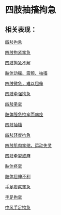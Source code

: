 # 四肢抽搐拘急## 相关表现：[四肢拘急](https://zuoye.gmzyh.com/search?key=四肢拘急)[四肢拘紧挛急](https://zuoye.gmzyh.com/search?key=四肢拘紧挛急)[四肢拘急不解](https://zuoye.gmzyh.com/search?key=四肢拘急不解)[肢体动摇、震颤、抽搐](https://zuoye.gmzyh.com/search?key=肢体动摇、震颤、抽搐)[四肢微急，难以屈伸](https://zuoye.gmzyh.com/search?key=四肢微急，难以屈伸)[四肢牵强拘急](https://zuoye.gmzyh.com/search?key=四肢牵强拘急)[四肢拳挛](https://zuoye.gmzyh.com/search?key=四肢拳挛)[肢体强急拘挛而病痉](https://zuoye.gmzyh.com/search?key=肢体强急拘挛而病痉)[四肢抽搐](https://zuoye.gmzyh.com/search?key=四肢抽搐)[四肢轻度拘急](https://zuoye.gmzyh.com/search?key=四肢轻度拘急)[四肢肌肉挛缩，运动失灵](https://zuoye.gmzyh.com/search?key=四肢肌肉挛缩，运动失灵)[四肢牵掣或麻](https://zuoye.gmzyh.com/search?key=四肢牵掣或麻)[肢体痉挛](https://zuoye.gmzyh.com/search?key=肢体痉挛)[肢体屈伸不利](https://zuoye.gmzyh.com/search?key=肢体屈伸不利)[手足瘈疭挛急](https://zuoye.gmzyh.com/search?key=手足瘈疭挛急)[手足拘挛](https://zuoye.gmzyh.com/search?key=手足拘挛)[中风手足拘急](https://zuoye.gmzyh.com/search?key=中风手足拘急)